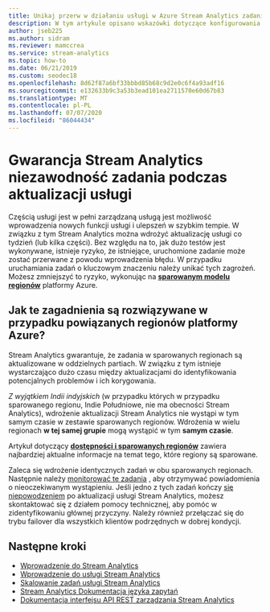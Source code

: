 ```yaml
---
title: Unikaj przerw w działaniu usługi w Azure Stream Analytics zadania
description: W tym artykule opisano wskazówki dotyczące konfigurowania odporności Stream Analytics zadań.
author: jseb225
ms.author: sidram
ms.reviewer: mamccrea
ms.service: stream-analytics
ms.topic: how-to
ms.date: 06/21/2019
ms.custom: seodec18
ms.openlocfilehash: 8d62f87a6bf33bbbd85b68c9d2e0c6f4a93adf16
ms.sourcegitcommit: e132633b9c3a53b3ead101ea2711570e60d67b83
ms.translationtype: MT
ms.contentlocale: pl-PL
ms.lasthandoff: 07/07/2020
ms.locfileid: "86044434"
---
```

# <a name="guarantee-stream-analytics-job-reliability-during-service-updates"></a>Gwarancja Stream Analytics niezawodność zadania podczas aktualizacji usługi

Częścią usługi jest w pełni zarządzaną usługą jest możliwość wprowadzenia nowych funkcji usługi i ulepszeń w szybkim tempie. W związku z tym Stream Analytics można wdrożyć aktualizację usługi co tydzień (lub kilka części). Bez względu na to, jak dużo testów jest wykonywane, istnieje ryzyko, że istniejące, uruchomione zadanie może zostać przerwane z powodu wprowadzenia błędu. W przypadku uruchamiania zadań o kluczowym znaczeniu należy unikać tych zagrożeń. Możesz zmniejszyć to ryzyko, wykonując na **[sparowanym modelu regionów](https://docs.microsoft.com/azure/best-practices-availability-paired-regions)** platformy Azure. 

## <a name="how-do-azure-paired-regions-address-this-concern"></a>Jak te zagadnienia są rozwiązywane w przypadku powiązanych regionów platformy Azure?

Stream Analytics gwarantuje, że zadania w sparowanych regionach są aktualizowane w oddzielnych partiach. W związku z tym istnieje wystarczająco dużo czasu między aktualizacjami do identyfikowania potencjalnych problemów i ich korygowania.

_Z wyjątkiem Indii indyjskich_ (w przypadku których w przypadku sparowanego regionu, Indie Południowe, nie ma obecności Stream Analytics), wdrożenie aktualizacji Stream Analytics nie wystąpi w tym samym czasie w zestawie sparowanych regionów. Wdrożenia w wielu regionach **w tej samej grupie** mogą wystąpić w tym **samym czasie**.

Artykuł dotyczący **[dostępności i sparowanych regionów](https://docs.microsoft.com/azure/best-practices-availability-paired-regions)** zawiera najbardziej aktualne informacje na temat tego, które regiony są sparowane.

Zaleca się wdrożenie identycznych zadań w obu sparowanych regionach. Następnie należy [monitorować te zadania](https://docs.microsoft.com/azure/stream-analytics/stream-analytics-set-up-alerts#scenarios-to-monitor) , aby otrzymywać powiadomienia o nieoczekiwanym wystąpieniu. Jeśli jedno z tych zadań kończy [się niepowodzeniem](https://docs.microsoft.com/azure/stream-analytics/job-states) po aktualizacji usługi Stream Analytics, możesz skontaktować się z działem pomocy technicznej, aby pomóc w zidentyfikowaniu głównej przyczyny. Należy również przełączać się do trybu failover dla wszystkich klientów podrzędnych w dobrej kondycji.

## <a name="next-steps"></a>Następne kroki

* [Wprowadzenie do Stream Analytics](stream-analytics-introduction.md)
* [Wprowadzenie do usługi Stream Analytics](stream-analytics-real-time-fraud-detection.md)
* [Skalowanie zadań usługi Stream Analytics](stream-analytics-scale-jobs.md)
* [Stream Analytics Dokumentacja języka zapytań](https://docs.microsoft.com/stream-analytics-query/stream-analytics-query-language-reference)
* [Dokumentacja interfejsu API REST zarządzania Stream Analytics](https://msdn.microsoft.com/library/azure/dn835031.aspx)
